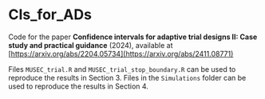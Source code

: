 # CIs_for_ADs

Code for the paper **Confidence intervals for adaptive trial designs II: Case study and practical guidance** (2024),
available at [https://arxiv.org/abs/2204.05734](https://arxiv.org/abs/2411.08771)

Files `MUSEC_trial.R` and `MUSEC_trial_stop_boundary.R` can be used to reproduce the results in Section 3. Files in the `Simulations` folder can be used to reproduce the results in Section 4.
